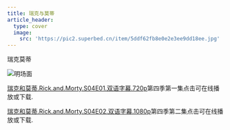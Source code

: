 ```yaml
---
title: 瑞克与莫蒂
article_header:
  type: cover
  image:
    src: 'https://pic2.superbed.cn/item/5ddf62fb8e0e2e3ee9dd18ee.jpg'
---
```



 瑞克莫蒂
<!--more-->


![明场面](https://pic3.superbed.cn/item/5ddf5f028e0e2e3ee9dc9eec.gif)





[瑞克和莫蒂.Rick.and.Morty.S04E01.双语字幕.720p](https://jxjjxy-my.sharepoint.com/:v:/g/personal/cloud_site_t_odmail_cn/EUar2T-2QDxIgNm6OCxyyWkBsF_gzX91eXl6b0O61nr6ug?e=5p45N5)第四季第一集点击可在线播放或下载.

[瑞克和莫蒂.Rick.and.Morty.S04E02.双语字幕.1080p](https://jxjjxy-my.sharepoint.com/:v:/g/personal/cloud_site_t_odmail_cn/EUar2T-2QDxIgNm6OCxyyWkBsF_gzX91eXl6b0O61nr6ug?e=5p45N5)第四季第二集点击可在线播放或下载.




